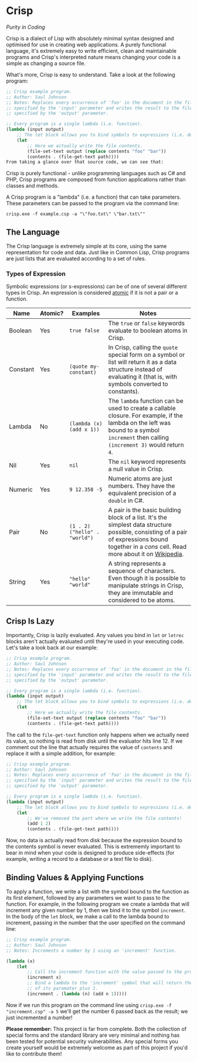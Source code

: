 # Crisp
_Purity in Coding_

Crisp is a dialect of Lisp with absolutely minimal syntax designed and optimised for use in creating web applications. A purely functional language, it's extremely easy to write efficient, clean and maintainable programs and Crisp's interpreted nature means changing your code is a simple as changing a source file.

What's more, Crisp is easy to understand. Take a look at the following program:

```lisp
;; Crisp example program.
;; Author: Saul Johnson
;; Notes: Replaces every occurrence of 'foo' in the document in the file 
;; specified by the 'input' parameter and writes the result to the file 
;; specified by the 'output' parameter.

;; Every program is a single lambda (i.e. function).
(lambda (input output) 
	;; The let block allows you to bind symbols to expressions (i.e. declare variables).
	(let 
		;; Here we actually write the file contents.
		(file-set-text output (replace contents "foo" "bar")) 
		(contents . (file-get-text path))))
From taking a glance over that source code, we can see that:
```

Crisp is purely functional - unlike programming languages such as C# and PHP, Crisp programs are composed from function applications rather than classes and methods.

A Crisp program is a "lambda" (i.e. a function) that can take parameters. These parameters can be passed to the program via the command line: 

```
crisp.exe -f example.csp -a "\"foo.txt\" \"bar.txt\""
```

## The Language
The Crisp language is extremely simple at its core, using the same representation for code and data. Just like in Common Lisp, Crisp programs are just lists that are evaluated according to a set of rules.

### Types of Expression
Symbolic expressions (or s-expressions) can be of one of several different types in Crisp. An expression is considered [atomic](https://en.wikipedia.org/wiki/Lisp_(programming_language)#Atoms) if it is not a pair or a function.

| Name     | Atomic? | Examples                      | Notes                                                                                                                                                                                                                                |
|----------|---------|-------------------------------|--------------------------------------------------------------------------------------------------------------------------------------------------------------------------------------------------------------------------------------|
| Boolean  | Yes     | `true false`                  | The `true` or `false` keywords evaluate to boolean atoms in Crisp.                                                                                                                                                                   |
| Constant | Yes     | `(quote my-constant)`         | In Crisp, calling the `quote` special form on a symbol or list will return it as a data structure instead of evaluating it (that is, with symbols converted to constants).                                                           |
| Lambda   | No      | `(lambda (x) (add x 1))`      | The `lambda` function can be used to create a callable closure. For example, if the lambda on the left was bound to a symbol `increment` then calling `(increment 3)` would return `4`.                                              |
| Nil      | Yes     | `nil`                         | The `nil` keyword represents a null value in Crisp.                                                                                                                                                                                  |
| Numeric  | Yes     | `9 12.358 -5`                 | Numeric atoms are just numbers. They have the equivalent precision of a `double` in C#.                                                                                                                                              |
| Pair     | No      | `(1 . 2) ("hello" . "world")` | A pair is the basic building block of a list. It's the simplest data structure possible, consisting of a pair of expressions bound together in a _cons_ cell. Read more about it on [Wikipedia](https://en.wikipedia.org/wiki/Cons). |
| String   | Yes     | `"hello" "world"`             | A string represents a sequence of characters. Even though it is possible to manipulate strings in Crisp, they are immutable and considered to be atoms.                                                                              |

## Crisp Is Lazy
Importantly, Crisp is lazily evaluated. Any values you bind in `let` or `letrec` blocks aren't actually evaluated until they're used in your executing code. Let's take a look back at our example:

```lisp
;; Crisp example program.
;; Author: Saul Johnson
;; Notes: Replaces every occurrence of 'foo' in the document in the file 
;; specified by the 'input' parameter and writes the result to the file 
;; specified by the 'output' parameter.

;; Every program is a single lambda (i.e. function).
(lambda (input output) 
	;; The let block allows you to bind symbols to expressions (i.e. declare variables).
	(let 
		;; Here we actually write the file contents.
		(file-set-text output (replace contents "foo" "bar")) 
		(contents . (file-get-text path))))
```

The call to the `file-get-text` function only happens when we actually need its value, so nothing is read from disk until the evaluator hits line 12. If we comment out the line that actually requires the value of `contents` and replace it with a simple addition, for example:

```lisp
;; Crisp example program.
;; Author: Saul Johnson
;; Notes: Replaces every occurrence of 'foo' in the document in the file 
;; specified by the 'input' parameter and writes the result to the file 
;; specified by the 'output' parameter.

;; Every program is a single lambda (i.e. function).
(lambda (input output) 
	;; The let block allows you to bind symbols to expressions (i.e. declare variables).
	(let 
		;; We've removed the part where we write the file contents!
		(add 1 2)
		(contents . (file-get-text path))))
```

Now, no data is actually read from disk because the expression bound to the contents symbol is never evaluated. This is extrememly important to bear in mind when your code is designed to produce side-effects (for example, writing a record to a database or a text file to disk).

## Binding Values & Applying Functions
To apply a function, we write a list with the symbol bound to the function as its first element, followed by any parameters we want to pass to the function. For example, in the following program we create a lambda that will increment any given number by 1, then we bind it to the symbol `increment`. In the body of the `let` block, we make a call to the lambda bound to increment, passing in the number that the user specified on the command line:

```lisp
;; Crisp example program.
;; Author: Saul Johnson
;; Notes: Increments a number by 1 using an 'increment' function.

(lambda (x) 
	(let 
		;; Call the increment function with the value passed to the program.
		(increment x) 
		;; Bind a lambda to the 'increment' symbol that will return the value
		;; of its paramater plus 1.
		(increment . (lambda (n) (add n 1))))) 
```

Now if we run this program on the command line using `crisp.exe -f "increment.csp" -a 5` we'll get the number 6 passed back as the result; we just incremented a number! 

**Please remember:** This project is far from complete. Both the collection of special forms and the standard library are very minimal and nothing has been tested for potential security vulnerabilities. Any special forms you create yourself would be extremely welcome as part of this project if you'd like to contribute them!
